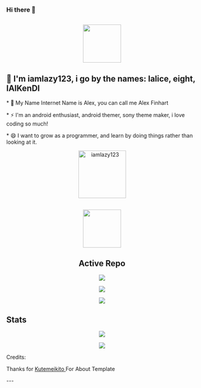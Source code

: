 ### Hi there 👋

<!--
**iamlazy123/iamlazy123** is a ✨ _special_ ✨ repository because its `README.md` (this file) appears on your GitHub profile.

Here are some ideas to get you started:

- 🔭 I’m currently working on ...
- 🌱 I’m currently learning ...
- 👯 I’m looking to collaborate on ...
- 🤔 I’m looking for help with ...
- 💬 Ask me about ...
- 📫 How to reach me: ...
- 😄 Pronouns: ...
- ⚡ Fun fact: ...
-->
<h2 align="center">
<align="center"><img width="100" src="https://github.githubassets.com/images/mona-whisper.gif"></p>
</h2>

<h2 align="left"> 🌱 I'm iamlazy123, i go by the names: lalice, eight, lAlKenDI </h2>
<p align="left"> * 💬 My Name Internet Name is Alex, you can call me Alex Finhart </p>
<p align="left"> * ⚡ I'm an android enthusiast, android themer, sony theme maker, i love coding so much! </p>
<p align="left"> * 😄 I want to grow as a programmer, and learn by doing things rather than looking at it. </p>
<p align="Center"><img width="125" src="https://komarev.com/ghpvc/?username=iamlazy123&style=flat-square" alt="iamlazy123"></p>

<h2 align="center">
<align="center"><img width="100" src="https://media1.giphy.com/media/3o7WIx7urV838kHFzW/giphy.gif"></p>
</h2>
<h2 align="center">Active Repo</h2>
<p align="center"><a href="https://github.com/iamlazy123/blink_kernel_gingko"><img src="https://github-readme-stats.vercel.app/api/pin/?username=iamlazy123&repo=blink_kernel_gingko&show_owner=false&theme=cobalt"></a></p>
<p align="center"><a href="https://github.com/iamlazy123/Pandora-s-Box"><img src="https://github-readme-stats.vercel.app/api/pin/?username=iamlazy123&repo=Pandora-s-Box&show_owner=false&theme=cobalt"></a></p>
<p align="center"><a href="https://github.com/iamlazy123/blink_kernel_surya"><img src="https://github-readme-stats.vercel.app/api/pin/?username=iamlazy123&repo=blink_kernel_surya&show_owner=false&theme=cobalt"></a></p>


<h2 align="left"> Stats </h2>
<p align="center"><a href="https://github.com/iamlazy123"><img src="https://github-readme-stats.vercel.app/api?username=iamlazy123&show_icons=true&theme=cobalt"></a></p>
<p align="center"><a href="https://github.com/kutemeikito"><img src="https://github-readme-stats.vercel.app/api/top-langs/?username=iamlazy123&theme=cobalt&layout=compact"></a></p>

Credits:
<p> Thanks for <a href="https://github.com/kutemeikito"> Kutemeikito </a> For About Template</p>
---

